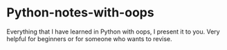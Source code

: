 # Python-notes-with-oops

Everything that I have learned in Python with oops, I present it to you. Very helpful for beginners or for someone who wants to revise.
